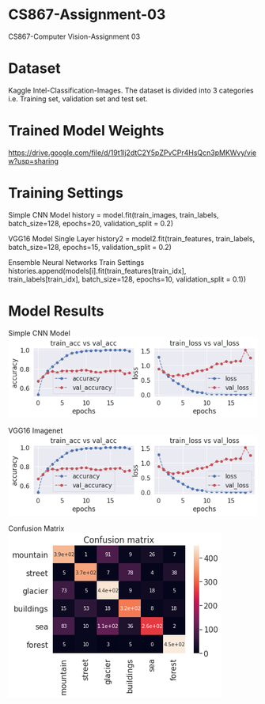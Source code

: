 # CS867-Assignment-03
CS867-Computer Vision-Assignment 03


# Dataset
Kaggle Intel-Classification-Images. The dataset is divided into 3 categories i.e. Training set, validation set and test set.

# Trained Model Weights
https://drive.google.com/file/d/19t1lj2dtC2Y5pZPvCPr4HsQcn3pMKWvy/view?usp=sharing

# Training Settings
Simple CNN Model 
history = model.fit(train_images, train_labels, batch_size=128, epochs=20, validation_split = 0.2)

VGG16 Model Single Layer
history2 = model2.fit(train_features, train_labels, batch_size=128, epochs=15, validation_split = 0.2)

Ensemble Neural Networks Train Settings
histories.append(models[i].fit(train_features[train_idx], train_labels[train_idx], batch_size=128, epochs=10, validation_split = 0.1))

# Model Results

Simple CNN Model
![alt text](https://github.com/WaqasRauf/CS867-Assignment-03/blob/main/Results/AccvslossCNN00.png?raw=true)

VGG16 Imagenet
![alt text](https://github.com/WaqasRauf/CS867-Assignment-03/blob/main/Results/AccvsLossVGG00.png?raw=true)

Confusion Matrix
![alt text](https://github.com/WaqasRauf/CS867-Assignment-03/blob/main/Results/CMMatrix00.png?raw=true)
